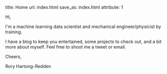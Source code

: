 title: Home
url: index.html
save_as: index.html
attribute: 1

Hi,

I'm a machine learning data scientist and mechanical engineer/physicist by training.


I have a blog to keep you entertained, some projects to check out, and a bit more about myself. Feel free to shoot me a tweet or email.

Cheers,

Rory Hartong-Redden
